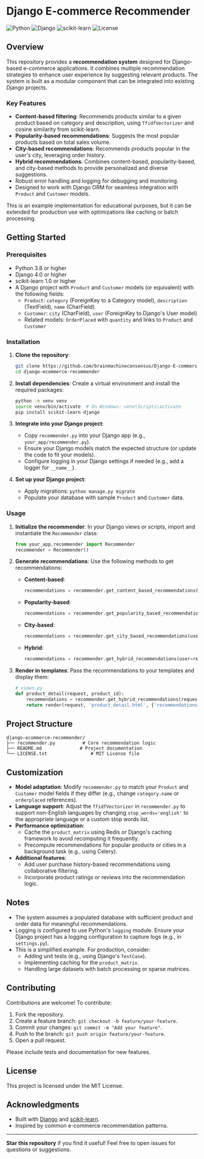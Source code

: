 # Django E-commerce Recommender

![Python](https://img.shields.io/badge/python-3.8%2B-blue.svg) ![Django](https://img.shields.io/badge/django-4.0%2B-green.svg) ![scikit-learn](https://img.shields.io/badge/scikit--learn-1.0%2B-orange.svg) ![License](https://img.shields.io/badge/license-MIT-blue.svg)

## Overview

This repository provides a **recommendation system** designed for Django-based e-commerce applications. It combines multiple recommendation strategies to enhance user experience by suggesting relevant products. The system is built as a modular component that can be integrated into existing Django projects.

### Key Features
- **Content-based filtering**: Recommends products similar to a given product based on category and description, using `TfidfVectorizer` and cosine similarity from scikit-learn.
- **Popularity-based recommendations**: Suggests the most popular products based on total sales volume.
- **City-based recommendations**: Recommends products popular in the user's city, leveraging order history.
- **Hybrid recommendations**: Combines content-based, popularity-based, and city-based methods to provide personalized and diverse suggestions.
- Robust error handling and logging for debugging and monitoring.
- Designed to work with Django ORM for seamless integration with `Product` and `Customer` models.

This is an example implementation for educational purposes, but it can be extended for production use with optimizations like caching or batch processing.

##  Getting Started

### Prerequisites
- Python 3.8 or higher
- Django 4.0 or higher
- scikit-learn 1.0 or higher
- A Django project with `Product` and `Customer` models (or equivalent) with the following fields:
  - `Product`: `category` (ForeignKey to a Category model), `description` (TextField), `name` (CharField)
  - `Customer`: `city` (CharField), `user` (ForeignKey to Django's User model)
  - Related models: `OrderPlaced` with `quantity` and links to `Product` and `Customer`

### Installation

1. **Clone the repository**:
   ```bash
   git clone https://github.com/brainmachineconsensus/Django-E-commerce-Recommender.git
   cd django-ecommerce-recommender
   ```

2. **Install dependencies**:
   Create a virtual environment and install the required packages:
   ```bash
   python -m venv venv
   source venv/bin/activate  # On Windows: venv\Scripts\activate
   pip install scikit-learn django

   ```

3. **Integrate into your Django project**:
   - Copy `recommender.py` into your Django app (e.g., `your_app/recommender.py`).
   - Ensure your Django models match the expected structure (or update the code to fit your models).
   - Configure logging in your Django settings if needed (e.g., add a logger for `__name__`).

4. **Set up your Django project**:
   - Apply migrations: `python manage.py migrate`
   - Populate your database with sample `Product` and `Customer` data.

### Usage

1. **Initialize the recommender**:
   In your Django views or scripts, import and instantiate the `Recommender` class:
   ```python
   from your_app.recommender import Recommender
   recommender = Recommender()
   ```

2. **Generate recommendations**:
   Use the following methods to get recommendations:
   - **Content-based**:
     ```python
     recommendations = recommender.get_content_based_recommendations(product_id=1, num_recommendations=5)
     ```
   - **Popularity-based**:
     ```python
     recommendations = recommender.get_popularity_based_recommendations(num_recommendations=5)
     ```
   - **City-based**:
     ```python
     recommendations = recommender.get_city_based_recommendations(user=request.user, num_recommendations=5)
     ```
   - **Hybrid**:
     ```python
     recommendations = recommender.get_hybrid_recommendations(user=request.user, product_id=1, num_recommendations=5)
     ```

3. **Render in templates**:
   Pass the recommendations to your templates and display them:
   ```python
   # views.py
   def product_detail(request, product_id):
       recommendations = recommender.get_hybrid_recommendations(request.user, product_id)
       return render(request, 'product_detail.html', {'recommendations': recommendations})
   ```

## Project Structure

```
django-ecommerce-recommender/
├── recommender.py          # Core recommendation logic
├── README.md              # Project documentation
└── LICENSE.txt                # MIT License file
```

## Customization

- **Model adaptation**: Modify `recommender.py` to match your `Product` and `Customer` model fields if they differ (e.g., change `category.name` or `orderplaced` references).
- **Language support**: Adjust the `TfidfVectorizer` in `recommender.py` to support non-English languages by changing `stop_words='english'` to the appropriate language or a custom stop words list.
- **Performance optimization**:
  - Cache the `product_matrix` using Redis or Django's caching framework to avoid recomputing it frequently.
  - Precompute recommendations for popular products or cities in a background task (e.g., using Celery).
- **Additional features**:
  - Add user purchase history-based recommendations using collaborative filtering.
  - Incorporate product ratings or reviews into the recommendation logic.

## Notes

- The system assumes a populated database with sufficient product and order data for meaningful recommendations.
- Logging is configured to use Python's `logging` module. Ensure your Django project has a logging configuration to capture logs (e.g., in `settings.py`).
- This is a simplified example. For production, consider:
  - Adding unit tests (e.g., using Django's `TestCase`).
  - Implementing caching for the `product_matrix`.
  - Handling large datasets with batch processing or sparse matrices.

## Contributing

Contributions are welcome! To contribute:
1. Fork the repository.
2. Create a feature branch: `git checkout -b feature/your-feature`.
3. Commit your changes: `git commit -m "Add your feature"`.
4. Push to the branch: `git push origin feature/your-feature`.
5. Open a pull request.

Please include tests and documentation for new features.

## License

This project is licensed under the MIT License.

## Acknowledgments

- Built with [Django](https://www.djangoproject.com/) and [scikit-learn](https://scikit-learn.org/).
- Inspired by common e-commerce recommendation patterns.

---

**Star this repository** if you find it useful! Feel free to open issues for questions or suggestions.
